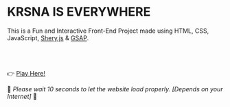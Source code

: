 # KRSNA IS EVERYWHERE
This is a Fun and Interactive Front-End Project made using HTML, CSS, JavaScript, [Shery.js](https://www.npmjs.com/package/sheryjs) & [GSAP](https://gsap.com/).
<br/>
<br/>
<br/>
<br/>

👉 [Play Here!](https://animezkishan.github.io/KRSNA/)

🔸 _Please wait 10 seconds to let the website load properly. [Depends on your Internet]_ 🔸
